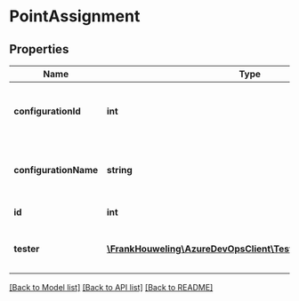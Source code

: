 # PointAssignment

## Properties
Name | Type | Description | Notes
------------ | ------------- | ------------- | -------------
**configurationId** | **int** | Id of the Configuration Assigned to the Test Point | [optional] 
**configurationName** | **string** | Name of the Configuration Assigned to the Test Point | [optional] 
**id** | **int** | Id of the Test Point | [optional] 
**tester** | [**\FrankHouweling\AzureDevOpsClient\TestPlan\Model\IdentityRef**](IdentityRef.md) | Tester Assigned to the Test Point | [optional] 

[[Back to Model list]](../README.md#documentation-for-models) [[Back to API list]](../README.md#documentation-for-api-endpoints) [[Back to README]](../README.md)


